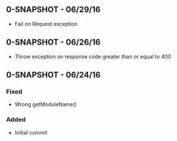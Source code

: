 ## 0-SNAPSHOT - 06/29/16
- Fail on Request exception

## 0-SNAPSHOT - 06/26/16

- Throw exception on response code greater than or equal to 400

## 0-SNAPSHOT - 06/24/16

### Fixed

- Wrong getModuleName()

### Added

- Initial commit
